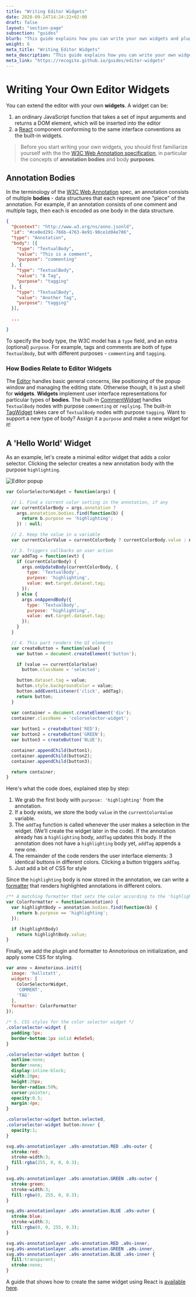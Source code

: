```yaml
---
title: "Writing Editor Widgets"
date: 2020-09-24T14:24:22+02:00
draft: false
layout: "section-page"
subsection: "guides"
blurb: "This guide explains how you can write your own widgets and plug them into the annotation editor."
weight: 6
meta_title: "Writing Editor Widgets"
meta_description: "This guide explains how you can write your own widgets and plug them into the annotation editor."
meta_link: "https://recogito.github.io/guides/editor-widgets"
---
```


# Writing Your Own Editor Widgets

You can extend the editor with your own __widgets__. A widget can be:

1. an ordinary JavaScript function that takes a set of input arguments and returns 
   a DOM element, which will be inserted into the editor
2. a [React](https://reactjs.org/docs/introducing-jsx.html) component conforming to the 
   same interface conventions as the built-in widgets.

> Before you start writing your own widgets, you should first familiarize yourself with the
> the [W3C Web Annotation specification](/annotorious/getting-started/web-annotation), in 
> particular the concepts of __annotation bodies__ and body __purposes__.

## Annotation Bodies

In the terminology of the  [W3C Web Annotation](https://www.w3.org/TR/annotation-model/) spec, an 
annotation consists of multiple __bodies__ - data structures that each represent one "piece" of the
annotation. For example, if an annotation consists of one comment and multiple tags, then each is 
encoded as one body in the data structure.

```json
{ 
  "@context": "http://www.w3.org/ns/anno.jsonld",
  "id": "#ce0ed291-766b-4763-8e91-90ce1d04e706",
  "type": "Annotation",
  "body": [{
    "type": "TextualBody",
    "value": "This is a comment",
    "purpose": "commenting"
  }, {
    "type": "TextualBody",
    "value": "A Tag",
    "purpose": "tagging"
  }, {
    "type": "TextualBody",
    "value": "Another Tag",
    "purpose": "tagging"
  }],

  ...

}
```

To specify the body type, the W3C model has a `type` field, and an extra (optional) 
`purpose`. For example, tags and comments are both of type `TextualBody`, but with different 
purposes - `commenting` and `tagging`.

### How Bodies Relate to Editor Widgets

The [Editor](https://github.com/recogito/recogito-client-core/blob/master/src/editor/Editor.jsx)
handles basic general concerns, like positioning of the popup window and managing the editing state. 
Otherwise though, it is just a shell for __widgets__. __Widgets__ implement user interface representations for
particular types of __bodies__. The built-in
[CommentWidget](https://github.com/recogito/recogito-client-core/blob/master/src/editor/widgets/comment/CommentWidget.jsx)
handles `TextualBody` nodes with purpose `commenting` or `replying`. The built-in
[TagWidget](https://github.com/recogito/recogito-client-core/blob/master/src/editor/widgets/tag/TagWidget.jsx)
takes care of `TextualBody` nodes with purpose `tagging`. Want to support a new type of body? Assign it a 
`purpose` and make a new widget for it!

## A 'Hello World' Widget

As an example, let's create a minimal editor widget that adds a color selector. Clicking the
selector creates a new annotation body with the purpose `highlighting`.

![Editor popup](/images/guides/colorselector-widget.png)
 
```js
var ColorSelectorWidget = function(args) {

  // 1. Find a current color setting in the annotation, if any
  var currentColorBody = args.annotation ? 
    args.annotation.bodies.find(function(b) {
      return b.purpose == 'highlighting';
    }) : null;

  // 2. Keep the value in a variable
  var currentColorValue = currentColorBody ? currentColorBody.value : null;

  // 3. Triggers callbacks on user action
  var addTag = function(evt) {
    if (currentColorBody) {
      args.onUpdateBody(currentColorBody, {
        type: 'TextualBody',
        purpose: 'highlighting',
        value: evt.target.dataset.tag;
      });
    } else { 
      args.onAppendBody({
        type: 'TextualBody',
        purpose: 'highlighting',
        value: evt.target.dataset.tag;
      });
    }
  }

  // 4. This part renders the UI elements
  var createButton = function(value) {
    var button = document.createElement('button');

    if (value == currentColorValue)
      button.className = 'selected';

    button.dataset.tag = value;
    button.style.backgroundColor = value;
    button.addEventListener('click', addTag); 
    return button;
  }

  var container = document.createElement('div');
  container.className = 'colorselector-widget';
  
  var button1 = createButton('RED');
  var button2 = createButton('GREEN');
  var button3 = createButton('BLUE');

  container.appendChild(button1);
  container.appendChild(button2);
  container.appendChild(button3);

  return container;
}
```

Here's what the code does, explained step by step:

1. We grab the first body with `purpose: 'highlighting'` from the annotation.
2. If a body exists, we store the body `value` in the `currentColorValue` variable.
3. The `addTag` function is called whenever the user makes a selection in the widget. 
   (We'll create the widget later in the code). If the annotation already has a
   `highlighting` body, `addTag` updates this body. If the annotation does not have
   a `highlighting` body yet, `addTag` appends a new one.
4. The remainder of the code renders the user interface elements: 3 identical buttons
   in different colors. Clicking a button triggers `addTag`.
5. Just add a bit of CSS for style

Since the `highlighting` body is now stored in the annotation, we can write a 
[formatter](/annotorious/api-docs/annotorious/#formatters) that renders highlighted 
annotations in different colors. 

```js
/** A matching formatter that sets the color according to the 'highlighting' body value **/
var ColorFormatter = function(annotation) {
  var highlightBody = annotation.bodies.find(function(b) {
    return b.purpose == 'highlighting';
  });

  if (highlightBody)
    return highlightBody.value;
}
```

Finally, we add the plugin and formatter to Annotorious on initialization, and apply some
CSS for styling.

```js
var anno = Annotorious.init({
  image: 'hallstatt',
  widgets: [ 
    ColorSelectorWidget,
    'COMMENT',
    'TAG'
  ],
  formatter: ColorFormatter
});
``` 

```css
/* 5. CSS styles for the color selector widget */
.colorselector-widget {
  padding:5px;
  border-bottom:1px solid #e5e5e5;
}

.colorselector-widget button {
  outline:none;
  border:none;
  display:inline-block;
  width:20px;
  height:20px;
  border-radius:50%;
  cursor:pointer;
  opacity:0.5;
  margin:4px;
}

.colorselector-widget button.selected,
.colorselector-widget button:hover {
  opacity:1;
}

svg.a9s-annotationlayer .a9s-annotation.RED .a9s-outer {
  stroke:red;
  stroke-width:3;
  fill:rgba(255, 0, 0, 0.3);
}

svg.a9s-annotationlayer .a9s-annotation.GREEN .a9s-outer {
  stroke:green;
  stroke-width:3;
  fill:rgba(0, 255, 0, 0.3);
}

svg.a9s-annotationlayer .a9s-annotation.BLUE .a9s-outer {
  stroke:blue;
  stroke-width:3;
  fill:rgba(0, 0, 255, 0.3);
}

svg.a9s-annotationlayer .a9s-annotation.RED .a9s-inner,
svg.a9s-annotationlayer .a9s-annotation.GREEN .a9s-inner,
svg.a9s-annotationlayer .a9s-annotation.BLUE .a9s-inner {
  fill:transparent;
  stroke:none;
}
```

A guide that shows how to create the same widget using React is 
[available here](/guides/example-react-widget/).